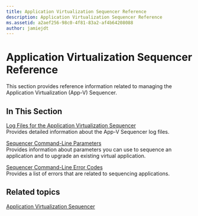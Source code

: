```yaml
---
title: Application Virtualization Sequencer Reference
description: Application Virtualization Sequencer Reference
ms.assetid: a2aef256-98c0-4f81-83a2-af4b64208088
author: jamiejdt
---
```


# Application Virtualization Sequencer Reference


This section provides reference information related to managing the Application Virtualization (App-V) Sequencer.

## In This Section


<a href="" id="log-files-for-the-application-virtualization-sequencer"></a>[Log Files for the Application Virtualization Sequencer](log-files-for-the-application-virtualization-sequencer.md)  
Provides detailed information about the App-V Sequencer log files.

<a href="" id="sequencer-command-line-parameters"></a>[Sequencer Command-Line Parameters](sequencer-command-line-parameters.md)  
Provides information about parameters you can use to sequence an application and to upgrade an existing virtual application.

<a href="" id="sequencer-command-line-error-codes"></a>[Sequencer Command-Line Error Codes](sequencer-command-line-error-codes.md)  
Provides a list of errors that are related to sequencing applications.

## Related topics


[Application Virtualization Sequencer](application-virtualization-sequencer.md)

 

 





